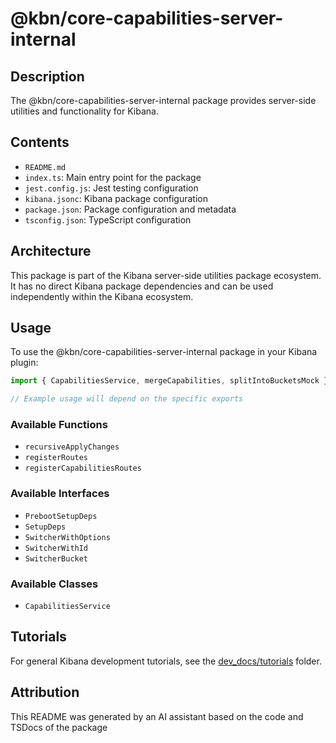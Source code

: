 # @kbn/core-capabilities-server-internal

## Description
The @kbn/core-capabilities-server-internal package provides server-side utilities and functionality for Kibana.

## Contents
- `README.md`
- `index.ts`: Main entry point for the package
- `jest.config.js`: Jest testing configuration
- `kibana.jsonc`: Kibana package configuration
- `package.json`: Package configuration and metadata
- `tsconfig.json`: TypeScript configuration

## Architecture

This package is part of the Kibana server-side utilities package ecosystem. It has no direct Kibana package dependencies and can be used independently within the Kibana ecosystem.
## Usage

To use the @kbn/core-capabilities-server-internal package in your Kibana plugin:

```typescript
import { CapabilitiesService, mergeCapabilities, splitIntoBucketsMock } from '@kbn/core-capabilities-server-internal';

// Example usage will depend on the specific exports
```

### Available Functions
- `recursiveApplyChanges`
- `registerRoutes`
- `registerCapabilitiesRoutes`

### Available Interfaces
- `PrebootSetupDeps`
- `SetupDeps`
- `SwitcherWithOptions`
- `SwitcherWithId`
- `SwitcherBucket`

### Available Classes
- `CapabilitiesService`
## Tutorials

For general Kibana development tutorials, see the [dev_docs/tutorials](./dev_docs/tutorials) folder.

## Attribution
This README was generated by an AI assistant based on the code and TSDocs of the package
